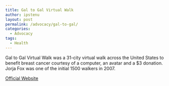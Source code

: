 ```yaml
---
title: Gal to Gal Virtual Walk
author: ipstenu
layout: post
permalink: /advocacy/gal-to-gal/
categories:
  - Advocacy
tags: 
  - Health
---
```

 
Gal to Gal Virtual Walk was a 31-city virtual walk across the United States to benefit breast cancer courtesy of a computer, an avatar and a $3 donation. Jorja Fox was one of the initial 1500 walkers in 2007.

[Official Website](http://galtogalwalk.org)